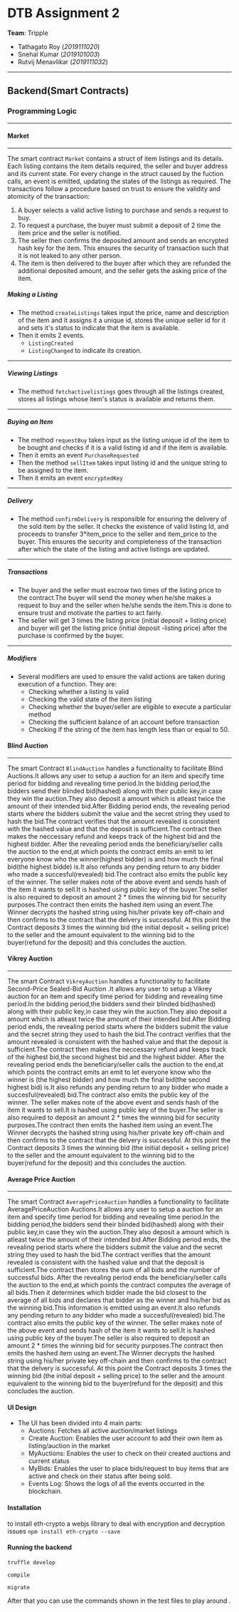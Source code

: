 # DTB Assignment 2

**Team**: Tripple
- Tathagato Roy (*2019111020*)
- Snehal Kumar (*2019101003*)
- Rutvij Menavlikar (*2019111032*)

---
## Backend(Smart Contracts)


### Programming Logic

---

#### Market 

---

The smart contract `Market` contains a struct of item listings and its details. Each listing contains the item details required, the seller and buyer address and its current state.
For every change in the struct caused by the fuction calls, an event is emitted, updating the states of the listings as required.
The transactions follow a procedure based on trust to ensure the validity and atomicity of the transaction:
1. A buyer selects a valid active listing to purchase and sends a request to buy.
2. To request a purchase, the buyer must submit a deposit of 2 time the item price and the seller is notified. 
3. The seller then confirms the deposited amount and sends an encrypted hash key for the item. This ensures the security of transaction such that it is not leaked to any other person.
4. The item is then delivered to the buyer after which they are refunded the additional deposited amount, and the seller gets the asking price of the item.



##### Making a Listing

- The method `createListings` takes input the price, name and description of the item and it assigns it a unique id, stores the unique seller id for it and sets it's status to indicate that the item is available.
- Then it emits 2 events.
    - `ListingCreated`
    - `ListingChanged` to indicate its creation.

---

##### Viewing Listings

- The method `fetchactivelistings` goes through all the listings created, stores all listings whose item's status is available and returns them.

---

##### Buying an Item

- The method `requestBuy` takes input as the listing unique id of the item to be bought and checks if it is a valid listing id and if the item is available.
- Then it emits an event `PurchaseRequested`
- Then the method `sellItem` takes input listing id and the unique string to be assigned to the item.
- Then it emits an event `encryptedKey`

---

##### Delivery

- The method `confirmDelivery` is responsible for ensuring the delivery of the sold item by the seller. It checks the existence of valid listing Id, and proceeds to transfer 3*item_price to the seller and item_price to the buyer. This ensures the security and completeness of the transaction after which the state of the listing and active listings are updated.

---

##### Transactions

- The buyer and the seller must escrow two times of the listing price to the contract.The buyer will send the money when he/she makes a request to buy and the seller when he/she sends the item.This is done to ensure trust and motivate the parties to act fairly.
- The seller will get 3 times the listing price (initial deposit + listing price) and buyer will get the listing price (initial deposit -listing price) after the purchase is confirmed by the buyer.

---

##### Modifiers

- Several modifiers are used to ensure the valid actions are taken during execution of a function. They are:
    - Checking whether a listing is valid
    - Checking the valid state of the item listing
    - Checking whether the buyer/seller are eligible to execute a particular method
    - Checking the sufficient balance of an account before transaction
    - Checking if the string of the item has length less than or equal to 50.


#### Blind Auction

---

The smart Contract `BlindAuction` handles a functionality to facilitate Blind Auctions.It allows any user to setup a auction for an item and specify time period for bidding and revealing time period.In the bidding period,the bidders send their blinded bid(hashed) along with their public key,in case they win the auction.They also deposit a amount which is atleast twice the amount of their intended bid.After Bidding period ends, the revealing period starts where the bidders submit the value and the secret string they used to hash the bid.The contract verifies that the amount revealed is consistent with the hashed value and  that the deposit is sufficient.The contract then makes the neccessary refund and keeps track of the highest bid and the highest bidder.
After the revealing period ends the beneficiary/seller calls the auction to the end,at which points the contract emits an emit to let everyone know who the winner(highest bidder) is and how much the final bid(the highest bidde) is.It also refunds any pending return to any bidder who made a succesful(revealed) bid.The contract also emits the public key of the winner.
The seller makes note of the above event and sends hash of the item it wants to sell.It is hashed using public key of the buyer.The seller is also required to deposit an amount 2 * times the winning bid for security purposes.The contract then emits the hashed item using an event.The Winner decrypts the hashed string using his/her private key off-chain and then confirms to the contract that the delvery is successful.
At this point the Contract deposits 3 times the winning bid (the initial deposit + selling price) to the seller and the amount equivalent to the winning bid to the buyer(refund for the deposit) and this concludes the auction. 


#### Vikrey Auction

---

The smart Contract `VikreyAuction` handles a functionality to facilitate Second-Price Sealed-Bid Auction .It allows any user to setup a Vikrey auction for an item and specify time period for bidding and revealing time period.In the bidding period,the bidders send their blinded bid(hashed) along with their public key,in case they win the auction.They also deposit a amount which is atleast twice the amount of their intended bid.After Bidding period ends, the revealing period starts where the bidders submit the value and the secret string they used to hash the bid.The contract verifies that the amount revealed is consistent with the hashed value and  that the deposit is sufficient.The contract then makes the neccessary refund and keeps track of the highest bid,the second highest bid and the highest bidder.
After the revealing period ends the beneficiary/seller calls the auction to the end,at which points the contract emits an emit to let everyone know who the winner is (the highest bidder) and how much the final bid(the second highest bid) is.It also refunds any pending return to any bidder who made a succesful(revealed) bid.The contract also emits the public key of the winner.
The seller makes note of the above event and sends hash of the item it wants to sell.It is hashed using public key of the buyer.The seller is also required to deposit an amount 2 * times the winning bid for security purposes.The contract then emits the hashed item using an event.The Winner decrypts the hashed string using his/her private key off-chain and then confirms to the contract that the delvery is successful.
At this point the Contract deposits 3 times the winning bid (the initial deposit + selling price) to the seller and the amount equivalent to the winning bid to the buyer(refund for the deposit) and this concludes the auction. 


#### Average Price Auction

---

The smart Contract `AveragePriceAuction` handles a functionality to facilitate AveragePriceAuction Auctions.It allows any user to setup a auction for an item and specify time period for bidding and revealing time period.In the bidding period,the bidders send their blinded bid(hashed) along with their public key,in case they win the auction.They also deposit a amount which is atleast twice the amount of their intended bid.After Bidding period ends, the revealing period starts where the bidders submit the value and the secret string they used to hash the bid.The contract verifies that the amount revealed is consistent with the hashed value and  that the deposit is sufficient.The contract then stores the sum of all bids and the number of successful bids.
After the revealing period ends the beneficiary/seller calls the auction to the end,at which points the contract computes the average of all bids.Then it determines which bidder made the bid closest to the average of all bids and declares that bidder as the winner and his/her bid as the winning bid.This information is emitted using an event.It also refunds any pending return to any bidder who made a succesful(revealed) bid.The contract also emits the public key of the winner.
The seller makes note of the above event and sends hash of the item it wants to sell.It is hashed using public key of the buyer.The seller is also required to deposit an amount 2 * times the winning bid for security purposes.The contract then emits the hashed item using an event.The Winner decrypts the hashed string using his/her private key off-chain and then confirms to the contract that the delvery is successful.
At this point the Contract deposits 3 times the winning bid (the initial deposit + selling price) to the seller and the amount equivalent to the winning bid to the buyer(refund for the deposit) and this concludes the auction. 



#### UI Design
- The UI has been divided into 4 main parts:
    - Auctions: Fetches all active auction/market listings
    - Create Auction: Enables the user account to add their own item as listing/auction in the market
    - MyAuctions: Enables the user to check on their created auctions and current status
    - MyBids: Enables the user to place bids/request to buy items that are active and check on their status after being sold.
    - Events Log: Shows the logs of all the events occurred in the blockchain.


#### Installation
to install eth-crypto a webjs library to deal with encryption and decryption issues 
    ```
    npm install eth-crypto --save 
    ```
#### Running the backend

```
truffle develop 
```
```
compile
``` 
```
migrate 
```

After that you can use the commands shown in the test files to play around .
